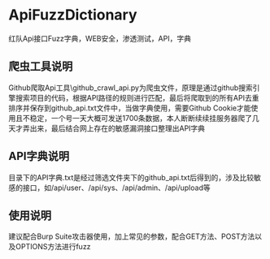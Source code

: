 # ApiFuzzDictionary
红队Api接口Fuzz字典，WEB安全，渗透测试，API，字典
## 爬虫工具说明
Github爬取Api工具\github_crawl_api.py为爬虫文件，原理是通过github搜索引擎搜索项目的代码，根据API路径的规则进行匹配，最后将爬取到的所有API去重排序并保存到github_api.txt文件中，当做字典使用，需要Github Cookie才能使用且不稳定，一个号一天大概可发送1700条数据，本人断断续续挂服务器爬了几天才弄出来，最后结合网上存在的敏感漏洞接口整理出API字典
## API字典说明
目录下的API字典.txt是经过筛选文件夹下的github_api.txt后得到的，涉及比较敏感的接口，如/api/user、/api/sys、/api/admin、/api/upload等
## 使用说明
建议配合Burp Suite攻击器使用，加上常见的参数，配合GET方法、POST方法以及OPTIONS方法进行fuzz
